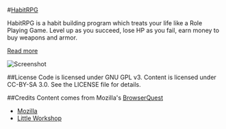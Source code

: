 #[HabitRPG](http://habitrpg.com/)

HabitRPG is a habit building program which treats your life like a Role Playing Game. Level up as you succeed, lose HP as you fail, earn money to buy weapons and armor.

[Read more](https://habitrpg.com/static/about)

![Screenshot](https://raw.github.com/lefnire/habitrpg/master/public/img/screenshot.jpeg "Screenshot")

##License
Code is licensed under GNU GPL v3. Content is licensed under CC-BY-SA 3.0.
See the LICENSE file for details.

##Credits
Content comes from Mozilla's [BrowserQuest](http://browserquest.mozilla.org/)

 * [Mozilla](http://mozilla.org)
 * [Little Workshop](http://www.littleworkshop.fr)
